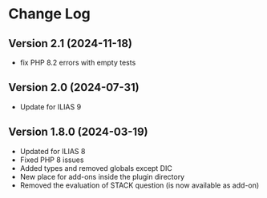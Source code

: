 # Change Log

## Version 2.1 (2024-11-18)
- fix PHP 8.2 errors with empty tests

## Version 2.0 (2024-07-31)
- Update for ILIAS 9

## Version 1.8.0 (2024-03-19)
- Updated for ILIAS 8
- Fixed PHP 8 issues
- Added types and removed globals except DIC
- New place for add-ons inside the plugin directory
- Removed the evaluation of STACK question (is now available as add-on)
